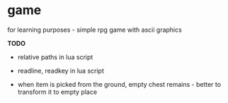 game
====

for learning purposes - simple rpg game with ascii graphics

**TODO**

+ relative paths in lua script

+ readline, readkey in lua script

+ when item is picked from the ground, empty chest remains - better to transform it to empty place
